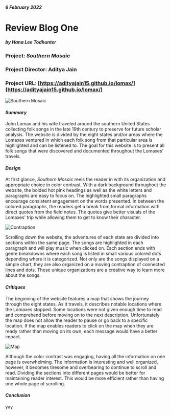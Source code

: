 ##### 6 February 2022
# Review Blog One
##### by Hana Lee Todhunter
### Project: _Southern Mosaic_
### Project Director: Aditya Jain
### Project URL: [https://adityajain15.github.io/lomax/](https://adityajain15.github.io/lomax/)

![Southern Mosaic](https://user-images.githubusercontent.com/97922448/152667961-77896ba4-95b5-43a7-b6f4-5c3f35455f85.png)

#### _Summary_
John Lomax and his wife traveled around the southern United States collecting folk songs in the late 19th century to preserve for future scholar analysis. The website is divided 
by the eight states and/or areas where the Lomaxes ventured in which each folk song from that particular area is highlighted and can be listened to. The goal for this website is 
to present all folk songs that were discovered and documented throughout the Lomaxes’ travels.
#### _Design_
At first glance, _Southern Mosaic_ reels the reader in with its organization and appropriate choice in color contrast. With a dark background throughout the website, the bolded hot pink headings as well as the white letters and paragraphs are easy to focus on. The highlighted small paragraphs encourage consistent engagement on the words presented. In between the colored paragraphs, the readers get a break from formal information with direct quotes from the field notes. The quotes give better visuals of the Lomaxes’ trip while allowing them to get to know their character. 

![Contraption](https://user-images.githubusercontent.com/97922448/152668013-64b7c1a1-1677-43e8-944f-54b4fbad6983.png)

Scrolling down the website, the adventures of each state are divided into sections within the same page. The songs are highlighted in each paragraph and will play music when clicked on. Each section ends with genre breakdowns where each song is listed in small various colored dots depending where it is categorized. Not only are the songs displayed on a simple chart, they are also organized on a moving contraption of connected lines and dots. These unique organizations are a creative way to learn more about the songs.
#### _Critiques_
The beginning of the website features a map that shows the journey through the eight states. As it travels, it describes notable locations where the Lomaxes stopped. Some locations were not given enough time to read and comprehend before moving on to the next description. Unfortunately the map does not allow the reader to pause or go back to a specific location. If the map enables readers to click on the map when they are ready rather than moving on its own, each message would have a better impact.

![Map](https://user-images.githubusercontent.com/97922448/152668024-f87b7288-6546-41e7-a496-c38260909a45.png)

Although the color contrast was engaging, having all the information on one page is overwhelming. The information is interesting and well organized, however, it becomes tiresome and overbearing to continue to scroll and read. Dividing the sections into different pages would be better for maintaining reader interest. This would be more efficient rather than having one whole page of scrolling.
#### _Conclusion_
yay
